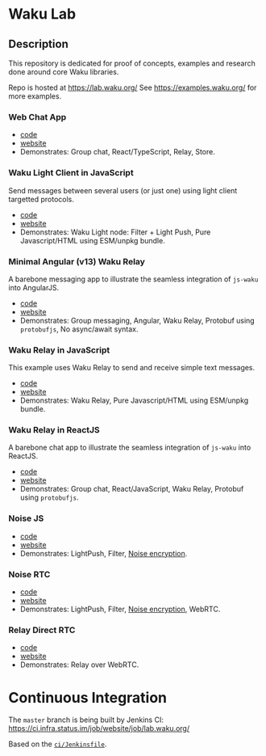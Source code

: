 # Waku Lab

## Description

This repository is dedicated for proof of concepts, examples and research done around core Waku libraries. 

Repo is hosted at https://lab.waku.org/
See https://examples.waku.org/ for more examples.

### Web Chat App

- [code](examples/web-chat)
- [website](https://lab.waku.org/web-chat)
- Demonstrates: Group chat, React/TypeScript, Relay, Store.

### Waku Light Client in JavaScript

Send messages between several users (or just one) using light client targetted protocols.

- [code](examples/light-js)
- [website](https://lab.waku.org/light-js)
- Demonstrates: Waku Light node: Filter + Light Push, Pure Javascript/HTML using ESM/unpkg bundle.

### Minimal Angular (v13) Waku Relay

A barebone messaging app to illustrate the seamless integration of `js-waku` into AngularJS.

- [code](examples/relay-angular-chat)
- [website](https://lab.waku.org/relay-angular-chat)
- Demonstrates: Group messaging, Angular, Waku Relay, Protobuf using `protobufjs`, No async/await syntax.

### Waku Relay in JavaScript

This example uses Waku Relay to send and receive simple text messages.

- [code](examples/relay-js)
- [website](https://lab.waku.org/relay-js)
- Demonstrates: Waku Relay, Pure Javascript/HTML using ESM/unpkg bundle.

### Waku Relay in ReactJS

A barebone chat app to illustrate the seamless integration of `js-waku` into ReactJS.

- [code](examples/relay-reactjs-chat)
- [website](https://lab.waku.org/relay-reactjs-chat)
- Demonstrates: Group chat, React/JavaScript, Waku Relay, Protobuf using `protobufjs`.

### Noise JS

- [code](examples/noise-js)
- [website](https://lab.waku.org/noise-js)
- Demonstrates: LightPush, Filter, [Noise encryption](https://rfc.vac.dev/spec/35/).

### Noise RTC

- [code](examples/noise-rtc)
- [website](https://lab.waku.org/noise-rtc)
- Demonstrates: LightPush, Filter, [Noise encryption](https://rfc.vac.dev/spec/35/), WebRTC.

### Relay Direct RTC

- [code](examples/relay-direct-rtc)
- [website](https://lab.waku.org/relay-direct-rtc)
- Demonstrates: Relay over WebRTC.


# Continuous Integration

The `master` branch is being built by Jenkins CI:
https://ci.infra.status.im/job/website/job/lab.waku.org/

Based on the [`ci/Jenkinsfile`](./ci/Jenkinsfile).

